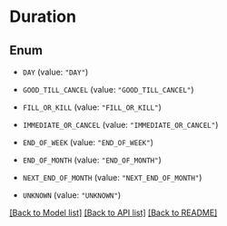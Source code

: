 # Duration

## Enum


* `DAY` (value: `"DAY"`)

* `GOOD_TILL_CANCEL` (value: `"GOOD_TILL_CANCEL"`)

* `FILL_OR_KILL` (value: `"FILL_OR_KILL"`)

* `IMMEDIATE_OR_CANCEL` (value: `"IMMEDIATE_OR_CANCEL"`)

* `END_OF_WEEK` (value: `"END_OF_WEEK"`)

* `END_OF_MONTH` (value: `"END_OF_MONTH"`)

* `NEXT_END_OF_MONTH` (value: `"NEXT_END_OF_MONTH"`)

* `UNKNOWN` (value: `"UNKNOWN"`)


[[Back to Model list]](../README.md#documentation-for-models) [[Back to API list]](../README.md#documentation-for-api-endpoints) [[Back to README]](../README.md)


